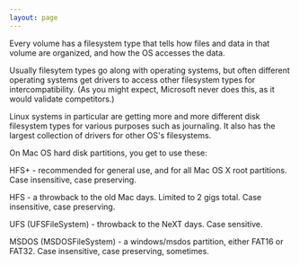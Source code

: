 ```yaml
---
layout: page
---
```




Every volume has a filesystem type that tells how files and data in that volume are organized, and how the OS accesses the data.

Usually filesytem types go along with operating systems, but often different operating systems get drivers to access other filesystem types for intercompatibility. (As you might expect, Microsoft never does this, as it would validate competitors.)

Linux systems in particular are getting more and more different disk filesystem types for various purposes such as journaling.   It also has the largest collection of drivers for other OS's filesystems. 

On Mac OS hard disk partitions, you get to use these:

HFS+ - recommended for general use, and for all Mac OS X root partitions.  Case insensitive, case preserving.

HFS - a throwback to the old Mac days.  Limited to 2 gigs total.   Case insensitive, case preserving.

UFS (UFSFileSystem) - throwback to the NeXT days.  Case sensitive. 

MSDOS (MSDOSFileSystem) - a windows/msdos partition, either FAT16 or FAT32.   Case insensitive, case preserving, sometimes.
